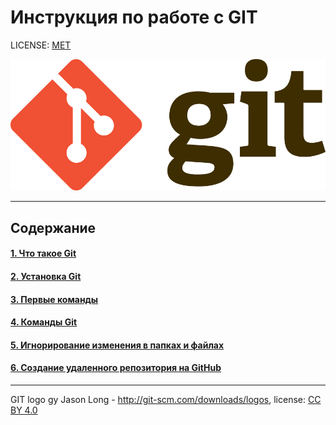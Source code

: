 # Инструкция по работе с GIT

LICENSE: [MET](/license.md "license")

![logoGit](/images/GitLogo.png)

----

## Содержание

#### [1. Что такое Git](/1.%20Введение.md)

#### [2. Установка Git](/2.%20Установка%20GIT.md)

#### [3. Первые команды](/3.%20Первые%20команды.md)

#### [4. Команды Git](/4.%20Команды%20git.md)

#### [5. Игнорирование изменения в папках и файлах](/5.%20Игнорирование%20изменения%20в%20папках%20и%20файлах.md)

#### [6. Создание удаленного репозитория на GitHub](/7.%20Создание%20репозитория%20на%20GitHub.md)

----

GIT logo gy Jason Long - http://git-scm.com/downloads/logos, license: [CC BY 4.0](https://creativecommons.org/licenses/by/4.0/)